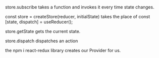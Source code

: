 store.subscribe takes a function and invokes it every time state changes.

const store = createStore(reducer, initialState) takes the place of const [state, dispatch] = useReducer();

store.getState gets the current state.

store.dispatch dispatches an action

the npm i react-redux library creates our Provider for us.